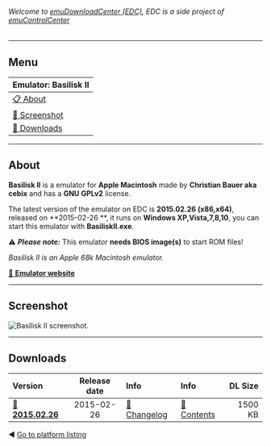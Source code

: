 ###### Welcome to [emuDownloadCenter (EDC)](https://github.com/PhoenixInteractiveNL/emuDownloadCenter/wiki/), EDC is a side project of [emuControlCenter](https://github.com/PhoenixInteractiveNL/emuControlCenter/wiki/)
***
## Menu
| **Emulator: Basilisk II** |
|:---------|
| [:clipboard: About](#about) |
| [:sunrise: Screenshot](#screenshot) |
| [:floppy_disk: Downloads](#downloads) |
***
## About
**Basilisk II** is a emulator for **Apple Macintosh** made by **Christian Bauer aka cebix** and has a **GNU GPLv2** license.

The latest version of the emulator on EDC is **2015.02.26 (x86,x64)**, released on **2015-02-26 **, it runs on **Windows XP,Vista,7,8,10**, you can start this emulator with **BasiliskII.exe**.

:warning: _**Please note:**_ This emulator **needs BIOS image(s)** to start ROM files!

_Basilisk II is an Apple 68k Macintosh emulator._

[:link: **Emulator website**](http://basilisk.cebix.net/)
***
## Screenshot
![](https://raw.githubusercontent.com/PhoenixInteractiveNL/emuDownloadCenter/master/hooks/basiliskii/screen.jpg "Basilisk II screenshot.")
***
## Downloads
| Version  | Release date  | Info       | Info       | DL Size    |
|:---------|:-------------:|:-----------|:-----------|-----------:|
| [:floppy_disk: **2015.02.26**](https://github.com/PhoenixInteractiveNL/edc-repo0004/raw/master/basiliskii/2015.02.26.7z) | 2015-02-26 | [:page_facing_up: Changelog](https://github.com/PhoenixInteractiveNL/edc-repo0004/blob/master/basiliskii/2015.02.26_changelog.txt) | [:mag_right: Contents](https://github.com/PhoenixInteractiveNL/edc-repo0004/blob/master/basiliskii/2015.02.26_contents.txt) | 1500 KB |

:arrow_backward: [Go to platform listing](https://github.com/PhoenixInteractiveNL/emuDownloadCenter/wiki/EDC-Platform-List)
